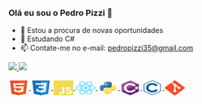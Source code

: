 ### Olá eu sou o Pedro Pizzi 👋

- 🔭 Estou a procura de novas oportunidades
- 🌱 Estudando C#
- 📫 Contate-me no e-mail: pedropizzi35@gmail.com

<div align="left">
  <a href="https://github.com/Pedro-Pizzi">
  <img height="130em" src="https://github-readme-stats.vercel.app/api?username=pedro-pizzi&show_icons=true&theme=dark&include_all_commits=true&count_private=true"/>
  <img height="130em" src="https://github-readme-stats.vercel.app/api/top-langs/?username=pedro-pizzi&layout=compact&langs_count=7&theme=dark"/>
</div>
  
  <div style="display: inline_block"><br>
  <img align="center" alt="Pedro-HTML" height="30" width="40" src="https://raw.githubusercontent.com/devicons/devicon/master/icons/html5/html5-original.svg">
  <img align="center" alt="Pedro-CSS" height="30" width="40" src="https://raw.githubusercontent.com/devicons/devicon/master/icons/css3/css3-original.svg">
  <img align="center" alt="Pedro-Js" height="30" width="40" src="https://raw.githubusercontent.com/devicons/devicon/master/icons/javascript/javascript-plain.svg">
  <img align="center" alt="Pedro-React" height="30" width="40" src="https://raw.githubusercontent.com/devicons/devicon/master/icons/react/react-original.svg">
  <img align="center" alt="Pedro-Python" height="30" width="40" src="https://raw.githubusercontent.com/devicons/devicon/master/icons/python/python-original.svg">
  <img align="center" alt="Pedro-Csharp" height="30" width="40" src="https://raw.githubusercontent.com/devicons/devicon/master/icons/csharp/csharp-original.svg">
  <img align="center" alt="Pedro-Git" height="30" width="40" src="https://github.com/devicons/devicon/blob/master/icons/c/c-line.svg">
  <img align="center" alt="Pedro-Git" height="30" width="40" src="https://github.com/devicons/devicon/blob/master/icons/git/git-original.svg">
 
</div>
  

  
  


